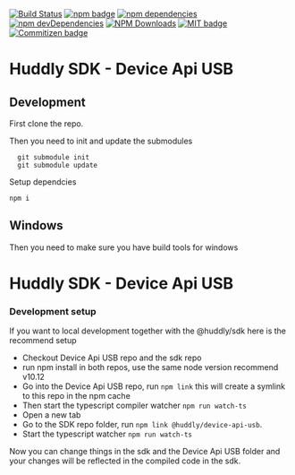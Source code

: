 
<p>
  <a href="https://travis-ci.com/Huddly/device-api-usb"><img src="https://travis-ci.com/Huddly/device-api-usb.svg?branch=master" alt="Build Status"></a>
  <a href="https://www.npmjs.com/package/@huddly/device-api-usb"><img src="https://badge.fury.io/js/%40huddly%2Fdevice-api-usb.svg" alt="npm badge"></a>
  <a href="https://img.shields.io/david/Huddly/device-api-usb"><img src="https://img.shields.io/david/Huddly/device-api-usb.svg" alt="npm dependencies"></a>
  <a href="https://img.shields.io/david/dev/Huddly/device-api-usb"><img src="https://img.shields.io/david/dev/Huddly/device-api-usb.svg" alt="npm devDependencies"></a>
  <a href="https://npmcharts.com/compare/@huddly/device-api-usb?minimal=true"><img src="https://img.shields.io/npm/dm/@huddly/device-api-usb.svg?style=flat" alt="NPM Downloads"></a>
  <a href="https://opensource.org/licenses/MIT"><img src="https://img.shields.io/badge/license-MIT-brightgreen.svg" alt="MIT badge"></a>
  <a href="http://commitizen.github.io/cz-cli/"><img src="https://img.shields.io/badge/commitizen-friendly-brightgreen.svg" alt="Commitizen badge"></a>
</p>

# Huddly SDK - Device Api USB


## Development

First clone the repo.

Then you need to init and update the submodules
```
  git submodule init
  git submodule update
```

Setup dependcies
```
npm i
```


## Windows
Then you need to make sure you have build tools for windows


# Huddly SDK - Device Api USB

### Development setup
If you want to local development together with the @huddly/sdk here is the recommend setup

- Checkout Device Api USB repo and the sdk repo
- run npm install in both repos, use the same node version recommend v10.12
- Go into the Device Api USB repo, run ```npm link``` this will create a symlink to this repo in the npm cache
- Then start the typescript compiler watcher ```npm run watch-ts```
- Open a new tab
- Go to the SDK repo folder, run ```npm link @huddly/device-api-usb```.
- Start the typescript watcher ```npm run watch-ts```

Now you can change things in the sdk and the Device Api USB folder and your changes will be reflected in the compiled code in the sdk.
